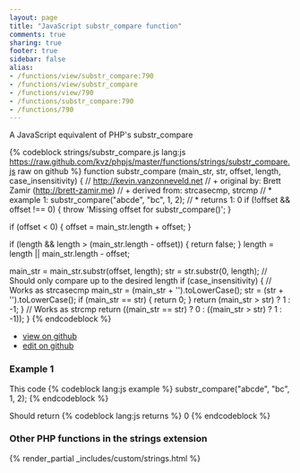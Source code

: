 ```yaml
---
layout: page
title: "JavaScript substr_compare function"
comments: true
sharing: true
footer: true
sidebar: false
alias:
- /functions/view/substr_compare:790
- /functions/view/substr_compare
- /functions/view/790
- /functions/substr_compare:790
- /functions/790
---
```

<!-- Generated by Rakefile:build -->
A JavaScript equivalent of PHP's substr_compare

{% codeblock strings/substr_compare.js lang:js https://raw.github.com/kvz/phpjs/master/functions/strings/substr_compare.js raw on github %}
function substr_compare (main_str, str, offset, length, case_insensitivity) {
  // http://kevin.vanzonneveld.net
  // +   original by: Brett Zamir (http://brett-zamir.me)
  // +   derived from: strcasecmp, strcmp
  // *     example 1: substr_compare("abcde", "bc", 1, 2);
  // *     returns 1: 0
  if (!offset && offset !== 0) {
    throw 'Missing offset for substr_compare()';
  }

  if (offset < 0) {
    offset = main_str.length + offset;
  }

  if (length && length > (main_str.length - offset)) {
    return false;
  }
  length = length || main_str.length - offset;

  main_str = main_str.substr(offset, length);
  str = str.substr(0, length); // Should only compare up to the desired length
  if (case_insensitivity) { // Works as strcasecmp
    main_str = (main_str + '').toLowerCase();
    str = (str + '').toLowerCase();
    if (main_str == str) {
      return 0;
    }
    return (main_str > str) ? 1 : -1;
  }
  // Works as strcmp
  return ((main_str == str) ? 0 : ((main_str > str) ? 1 : -1));
}
{% endcodeblock %}

 - [view on github](https://github.com/kvz/phpjs/blob/master/functions/strings/substr_compare.js)
 - [edit on github](https://github.com/kvz/phpjs/edit/master/functions/strings/substr_compare.js)

### Example 1
This code
{% codeblock lang:js example %}
substr_compare("abcde", "bc", 1, 2);
{% endcodeblock %}

Should return
{% codeblock lang:js returns %}
0
{% endcodeblock %}


### Other PHP functions in the strings extension
{% render_partial _includes/custom/strings.html %}
